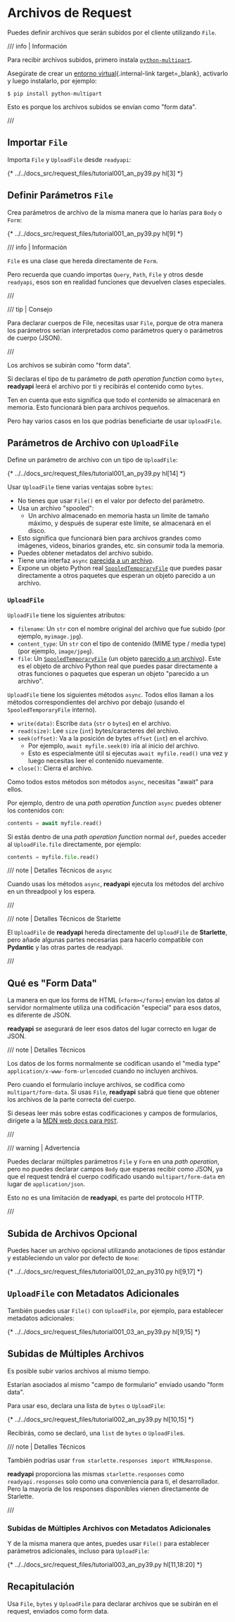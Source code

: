 # Archivos de Request

Puedes definir archivos que serán subidos por el cliente utilizando `File`.

/// info | Información

Para recibir archivos subidos, primero instala <a href="https://github.com/Kludex/python-multipart" class="external-link" target="_blank">`python-multipart`</a>.

Asegúrate de crear un [entorno virtual](../virtual-environments.md){.internal-link target=_blank}, activarlo y luego instalarlo, por ejemplo:

```console
$ pip install python-multipart
```

Esto es porque los archivos subidos se envían como "form data".

///

## Importar `File`

Importa `File` y `UploadFile` desde `readyapi`:

{* ../../docs_src/request_files/tutorial001_an_py39.py hl[3] *}

## Definir Parámetros `File`

Crea parámetros de archivo de la misma manera que lo harías para `Body` o `Form`:

{* ../../docs_src/request_files/tutorial001_an_py39.py hl[9] *}

/// info | Información

`File` es una clase que hereda directamente de `Form`.

Pero recuerda que cuando importas `Query`, `Path`, `File` y otros desde `readyapi`, esos son en realidad funciones que devuelven clases especiales.

///

/// tip | Consejo

Para declarar cuerpos de File, necesitas usar `File`, porque de otra manera los parámetros serían interpretados como parámetros query o parámetros de cuerpo (JSON).

///

Los archivos se subirán como "form data".

Si declaras el tipo de tu parámetro de *path operation function* como `bytes`, **readyapi** leerá el archivo por ti y recibirás el contenido como `bytes`.

Ten en cuenta que esto significa que todo el contenido se almacenará en memoria. Esto funcionará bien para archivos pequeños.

Pero hay varios casos en los que podrías beneficiarte de usar `UploadFile`.

## Parámetros de Archivo con `UploadFile`

Define un parámetro de archivo con un tipo de `UploadFile`:

{* ../../docs_src/request_files/tutorial001_an_py39.py hl[14] *}

Usar `UploadFile` tiene varias ventajas sobre `bytes`:

* No tienes que usar `File()` en el valor por defecto del parámetro.
* Usa un archivo "spooled":
    * Un archivo almacenado en memoria hasta un límite de tamaño máximo, y después de superar este límite, se almacenará en el disco.
* Esto significa que funcionará bien para archivos grandes como imágenes, videos, binarios grandes, etc. sin consumir toda la memoria.
* Puedes obtener metadatos del archivo subido.
* Tiene una interfaz `async` <a href="https://docs.python.org/3/glossary.html#term-file-like-object" class="external-link" target="_blank">parecida a un archivo</a>.
* Expone un objeto Python real <a href="https://docs.python.org/3/library/tempfile.html#tempfile.SpooledTemporaryFile" class="external-link" target="_blank">`SpooledTemporaryFile`</a> que puedes pasar directamente a otros paquetes que esperan un objeto parecido a un archivo.

### `UploadFile`

`UploadFile` tiene los siguientes atributos:

* `filename`: Un `str` con el nombre original del archivo que fue subido (por ejemplo, `myimage.jpg`).
* `content_type`: Un `str` con el tipo de contenido (MIME type / media type) (por ejemplo, `image/jpeg`).
* `file`: Un <a href="https://docs.python.org/3/library/tempfile.html#tempfile.SpooledTemporaryFile" class="external-link" target="_blank">`SpooledTemporaryFile`</a> (un objeto <a href="https://docs.python.org/3/glossary.html#term-file-like-object" class="external-link" target="_blank">parecido a un archivo</a>). Este es el objeto de archivo Python real que puedes pasar directamente a otras funciones o paquetes que esperan un objeto "parecido a un archivo".

`UploadFile` tiene los siguientes métodos `async`. Todos ellos llaman a los métodos correspondientes del archivo por debajo (usando el `SpooledTemporaryFile` interno).

* `write(data)`: Escribe `data` (`str` o `bytes`) en el archivo.
* `read(size)`: Lee `size` (`int`) bytes/caracteres del archivo.
* `seek(offset)`: Va a la posición de bytes `offset` (`int`) en el archivo.
    * Por ejemplo, `await myfile.seek(0)` iría al inicio del archivo.
    * Esto es especialmente útil si ejecutas `await myfile.read()` una vez y luego necesitas leer el contenido nuevamente.
* `close()`: Cierra el archivo.

Como todos estos métodos son métodos `async`, necesitas "await" para ellos.

Por ejemplo, dentro de una *path operation function* `async` puedes obtener los contenidos con:

```Python
contents = await myfile.read()
```

Si estás dentro de una *path operation function* normal `def`, puedes acceder al `UploadFile.file` directamente, por ejemplo:

```Python
contents = myfile.file.read()
```

/// note | Detalles Técnicos de `async`

Cuando usas los métodos `async`, **readyapi** ejecuta los métodos del archivo en un threadpool y los espera.

///

/// note | Detalles Técnicos de Starlette

El `UploadFile` de **readyapi** hereda directamente del `UploadFile` de **Starlette**, pero añade algunas partes necesarias para hacerlo compatible con **Pydantic** y las otras partes de readyapi.

///

## Qué es "Form Data"

La manera en que los forms de HTML (`<form></form>`) envían los datos al servidor normalmente utiliza una codificación "especial" para esos datos, es diferente de JSON.

**readyapi** se asegurará de leer esos datos del lugar correcto en lugar de JSON.

/// note | Detalles Técnicos

Los datos de los forms normalmente se codifican usando el "media type" `application/x-www-form-urlencoded` cuando no incluyen archivos.

Pero cuando el formulario incluye archivos, se codifica como `multipart/form-data`. Si usas `File`, **readyapi** sabrá que tiene que obtener los archivos de la parte correcta del cuerpo.

Si deseas leer más sobre estas codificaciones y campos de formularios, dirígete a la <a href="https://developer.mozilla.org/en-US/docs/Web/HTTP/Methods/POST" class="external-link" target="_blank"><abbr title="Mozilla Developer Network">MDN</abbr> web docs para <code>POST</code></a>.

///

/// warning | Advertencia

Puedes declarar múltiples parámetros `File` y `Form` en una *path operation*, pero no puedes declarar campos `Body` que esperas recibir como JSON, ya que el request tendrá el cuerpo codificado usando `multipart/form-data` en lugar de `application/json`.

Esto no es una limitación de **readyapi**, es parte del protocolo HTTP.

///

## Subida de Archivos Opcional

Puedes hacer un archivo opcional utilizando anotaciones de tipos estándar y estableciendo un valor por defecto de `None`:

{* ../../docs_src/request_files/tutorial001_02_an_py310.py hl[9,17] *}

## `UploadFile` con Metadatos Adicionales

También puedes usar `File()` con `UploadFile`, por ejemplo, para establecer metadatos adicionales:

{* ../../docs_src/request_files/tutorial001_03_an_py39.py hl[9,15] *}

## Subidas de Múltiples Archivos

Es posible subir varios archivos al mismo tiempo.

Estarían asociados al mismo "campo de formulario" enviado usando "form data".

Para usar eso, declara una lista de `bytes` o `UploadFile`:

{* ../../docs_src/request_files/tutorial002_an_py39.py hl[10,15] *}

Recibirás, como se declaró, una `list` de `bytes` o `UploadFile`s.

/// note | Detalles Técnicos

También podrías usar `from starlette.responses import HTMLResponse`.

**readyapi** proporciona las mismas `starlette.responses` como `readyapi.responses` solo como una conveniencia para ti, el desarrollador. Pero la mayoría de los responses disponibles vienen directamente de Starlette.

///

### Subidas de Múltiples Archivos con Metadatos Adicionales

Y de la misma manera que antes, puedes usar `File()` para establecer parámetros adicionales, incluso para `UploadFile`:

{* ../../docs_src/request_files/tutorial003_an_py39.py hl[11,18:20] *}

## Recapitulación

Usa `File`, `bytes` y `UploadFile` para declarar archivos que se subirán en el request, enviados como form data.
